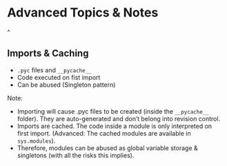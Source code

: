 # Advanced Topics & Notes

^

## Imports & Caching

- `.pyc` files and `__pycache__`
- Code executed on fist import
- Can be abused (Singleton pattern)

Note:

- Importing will cause .pyc files to be created (inside the `__pycache__`
  folder). They are auto-generated and don’t belong into revision control.
- Imports are cached. The code inside a module is only interpreted on first
  import. (Advanced: The cached modules are available in `sys.modules`).
- Therefore, modules can be abused as global variable storage & singletons
  (with all the risks this implies).
